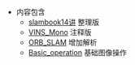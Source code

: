 * 内容包含
	* [slambook14讲](https://github.com/leekaka/V_SLAM/tree/master/slam_14) 整理版
	* [VINS_Mono](https://github.com/leekaka/V_SLAM/tree/master/VINS-Mono)	注释版
	* [ORB_SLAM](https://github.com/leekaka/V_SLAM/tree/master/ORB2-sLAM)	增加解析
	* [Basic_operation](https://github.com/leekaka/V_SLAM/tree/master/Basic_operation) 基础图像操作    
